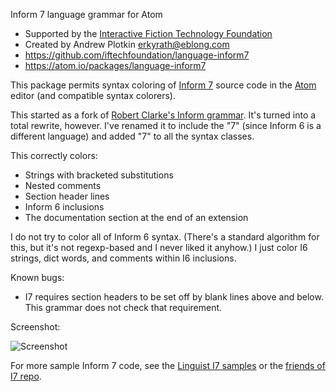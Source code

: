 Inform 7 language grammar for Atom
- Supported by the [Interactive Fiction Technology Foundation][iftf]
- Created by Andrew Plotkin <erkyrath@eblong.com>
- https://github.com/iftechfoundation/language-inform7
- https://atom.io/packages/language-inform7

This package permits syntax coloring of [Inform 7][i7] source code in the [Atom][] editor (and compatible syntax colorers).

This started as a fork of [Robert Clarke's Inform grammar][kumo]. It's turned into a total rewrite, however. I've renamed it to include the "7" (since Inform 6 is a different language) and added "7" to all the syntax classes.

[i7]: http://inform7.com/
[atom]: https://atom.io/
[kumo]: https://github.com/kumo/language-inform
[iftf]: https://iftechfoundation.org/

This correctly colors:

- Strings with bracketed substitutions
- Nested comments
- Section header lines
- Inform 6 inclusions
- The documentation section at the end of an extension

I do not try to color all of Inform 6 syntax. (There's a standard algorithm for this, but it's not regexp-based and I never liked it anyhow.) I just color I6 strings, dict words, and comments within I6 inclusions.

Known bugs:

- I7 requires section headers to be set off by blank lines above and below. This grammar does not check that requirement.

Screenshot:

![Screenshot](https://cloud.githubusercontent.com/assets/65666/12072581/bf622752-b0b3-11e5-98b4-19dd0179fac4.png)

For more sample Inform 7 code, see the [Linguist I7 samples][linguist] or the [friends of I7 repo][i7e].

[linguist]: https://github.com/github/linguist/tree/master/samples/Inform%207
[i7e]: https://github.com/i7

